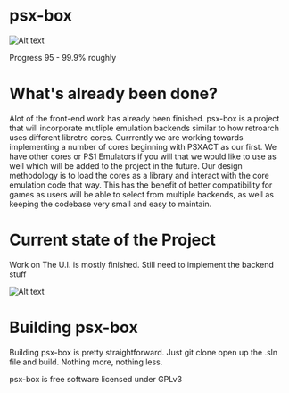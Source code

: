 # psx-box
![Alt text](  http://i.imgur.com/mkp3JJb.jpg "psx-box")

Progress 95 - 99.9% roughly
 

# What's already been done?

Alot of the front-end work has already been finished. psx-box is a project that will
incorporate mutliple emulation backends similar to how retroarch uses different
libretro cores. Currrently we are working towards implementing a number of cores
beginning with PSXACT as our first. We have other cores or PS1 Emulators if you will
that we would like to use as well which will be added to the project in the future.
Our design methodology is to load the cores as a library and interact with the core
emulation code that way. This has the benefit of better compatibility for games as
users will be able to select from multiple backends, as well as keeping the codebase
very small and easy to maintain.


# Current state of the Project

Work on The U.I. is mostly finished. Still need to implement the backend stuff

![Alt text](  http://i.imgur.com/aJpiChk.png "psx-box")



# Building psx-box

Building psx-box is pretty straightforward. Just git clone open up the .sln file
and build. Nothing more, nothing less.


psx-box is free software licensed under GPLv3





